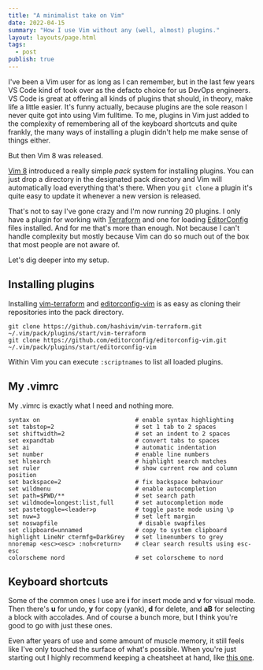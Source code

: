 ```yaml
---
title: "A minimalist take on Vim"
date: 2022-04-15
summary: "How I use Vim without any (well, almost) plugins."
layout: layouts/page.html
tags:
  - post
publish: true
---
```


I've been a Vim user for as long as I can remember, but in the last few years VS Code kind of took over as the defacto choice for us DevOps engineers. VS Code is great at offering all kinds of plugins that should, in theory, make life a little easier. It's funny actually, because plugins are the sole reason I never quite got into using Vim fulltime. To me, plugins in Vim just added to the complexity of remembering all of the keyboard shortcuts and quite frankly, the many ways of installing a plugin didn't help me make sense of things either.

But then Vim 8 was released.

[Vim 8](https://github.com/vim/vim/releases/tag/v8.0.0000) introduced a really simple _pack_ system for installing plugins. You can just drop a directory in the designated pack directory and Vim will automatically load everything that's there. When you `git clone` a plugin it's quite easy to update it whenever a new version is released.

That's not to say I've gone crazy and I'm now running 20 plugins. I only have a plugin for working with [Terraform](https://www.terraform.io/) and one for loading [EditorConfig](https://editorconfig.org/) files installed. And for me that's more than enough. Not because I can't handle complexity but mostly because Vim can do so much out of the box that most people are not aware of.

Let's dig deeper into my setup.

## Installing plugins

Installing [vim-terraform](https://github.com/hashivim/vim-terraform) and [editorconfig-vim](https://github.com/editorconfig/editorconfig-vim) is as easy as cloning their repositories into the pack directory.

```
git clone https://github.com/hashivim/vim-terraform.git ~/.vim/pack/plugins/start/vim-terraform
git clone https://github.com/editorconfig/editorconfig-vim.git ~/.vim/pack/plugins/start/editorconfig-vim
```

Within Vim you can execute `:scriptnames` to list all loaded plugins.

## My .vimrc

My .vimrc is exactly what I need and nothing more.

```
syntax on                           # enable syntax highlighting
set tabstop=2                       # set 1 tab to 2 spaces
set shiftwidth=2                    # set an indent to 2 spaces
set expandtab                       # convert tabs to spaces
set ai                              # automatic indentation
set number                          # enable line numbers
set hlsearch                        # highlight search matches
set ruler                           # show current row and column position
set backspace=2                     # fix backspace behaviour 
set wildmenu                        # enable autocompletion
set path=$PWD/**                    # set search path
set wildmode=longest:list,full      # set autocompletion mode
set pastetoggle=<leader>p           # toggle paste mode using \p
set nuw=3                           # set left margin
set noswapfile                       # disable swapfiles
set clipboard=unnamed               # copy to system clipboard
highlight LineNr ctermfg=DarkGrey   # set linenumbers to grey
nnoremap <esc><esc> :noh<return>    # clear search results using esc-esc
colorscheme nord                    # set colorscheme to nord
```

## Keyboard shortcuts

Some of the common ones I use are **i** for insert mode and **v** for visual mode. Then there's **u** for undo, **y** for copy (yank), **d** for delete, and **aB** for selecting a block with accolades. And of course a bunch more, but I think you're good to go with just these ones.

Even after years of use and some amount of muscle memory, it still feels like I've only touched the surface of what's possible. When you're just starting out I highly recommend keeping a cheatsheet at hand, like [this one](https://vim.rtorr.com/).
